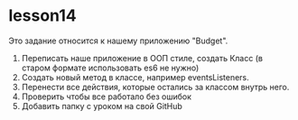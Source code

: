 # lesson14
Это задание относится к нашему приложению "Budget".
1)  Переписать наше приложение в ООП стиле, создать Класс (в старом формате использовать es6 не нужно)
2) Создать новый метод в классе, например eventsListeners.
3) Перенести все действия, которые остались за классом внутрь него.
4) Проверить чтобы все работало без ошибок
5) Добавить папку с уроком на свой GitHub